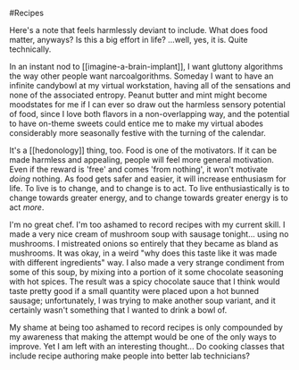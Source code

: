 #Recipes

Here's a note that feels harmlessly deviant to include.  What does food matter, anyways?  Is this a big effort in life?  ...well, yes, it is.  Quite technically.

In an instant nod to [[imagine-a-brain-implant]], I want gluttony algorithms the way other people want narcoalgorithms.  Someday I want to have an infinite candybowl at my virtual workstation, having all of the sensations and none of the associated entropy.  Peanut butter and mint might become moodstates for me if I can ever so draw out the harmless sensory potential of food, since I love both flavors in a non-overlapping way, and the potential to have on-theme sweets could entice me to make my virtual abodes considerably more seasonally festive with the turning of the calendar.

It's a [[hedonology]] thing, too.  Food is one of the motivators.  If it can be made harmless and appealing, people will feel more general motivation.  Even if the reward is 'free' and comes 'from nothing', it won't motivate *doing* nothing.  As food gets safer and easier, it will increase enthusiasm for life.  To live is to change, and to change is to act.  To live enthusiastically is to change towards greater energy, and to change towards greater energy is to act *more*.

I'm no great chef.  I'm too ashamed to record recipes with my current skill.  I made a very nice cream of mushroom soup with sausage tonight... using no mushrooms.  I mistreated onions so entirely that they became as bland as mushrooms.  It was okay, in a weird "why does this taste like it was made with different ingredients" way.  I also made a very strange condiment from some of this soup, by mixing into a portion of it some chocolate seasoning with hot spices.  The result was a spicy chocolate sauce that I think would taste pretty good if a small quantity were placed upon a hot bunned sausage; unfortunately, I was trying to make another soup variant, and it certainly wasn't something that I wanted to drink a bowl of.

My shame at being too ashamed to record recipes is only compounded by my awareness that making the attempt would be one of the only ways to improve.  Yet I am left with an interesting thought...  Do cooking classes that include recipe authoring make people into better lab technicians?